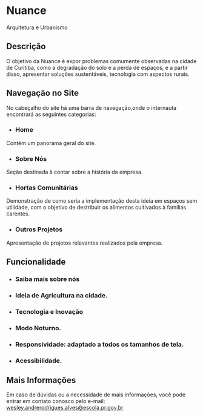 # Nuance 
Arquitetura e Urbanismo
## Descrição
 O objetivo da Nuance é expor problemas comumente observadas na cidade de Curitiba, como a degradação do solo e a perda de espaços, e a partir disso, apresentar soluções sustentáveis, tecnologia com aspectos rurais.
## Navegação no Site
No cabeçalho do site há uma barra de navegação,onde o internauta encontrará as seguintes categorias:
* ### Home
Contém um panorama geral do site.
* ### Sobre Nós
Seção destinada à contar sobre a história da empresa.
* ### Hortas Comunitárias
Demonstração de como seria a implementação desta ideia em espaços sem utilidade, com o objetivo de destribuir os alimentos cultivados à famílias carentes.
* ### Outros Projetos
Apresentação de projetos relevantes realizados pela empresa. 
## Funcionalidade
* ### Saiba mais sobre nós
* ### Ideia de Agricultura na cidade.
* ### Tecnologia e Inovação
* ### Modo Noturno.
* ### Responsividade: adaptado a todos os tamanhos de tela.
* ### Acessibilidade.
## Mais Informações
Em caso de dúvidas ou a necessidade de mais informações, você pode entrar em contato conosco pelo e-mail: wesley.andrerodrigues.alves@escola.pr.gov.br
